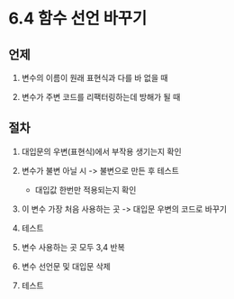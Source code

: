 # 6.4 함수 선언 바꾸기

## 언제

1) 변수의 이름이 원래 표현식과 다를 바 없을 때

2) 변수가 주변 코드를 리팩터링하는데 방해가 될 때

## 절차

1) 대입문의 우변(표현식)에서 부작용 생기는지 확인

2) 변수가 불변 아닐 시 -> 불변으로 만든 후 테스트
   - 대입값 한번만 적용되는지 확인

3) 이 변수 가장 처음 사용하는 곳 -> 대입문 우변의 코드로 바꾸기
4) 테스트
5) 변수 사용하는 곳 모두 3,4 반복
6) 변수 선언문 및 대입문 삭제
7) 테스트
